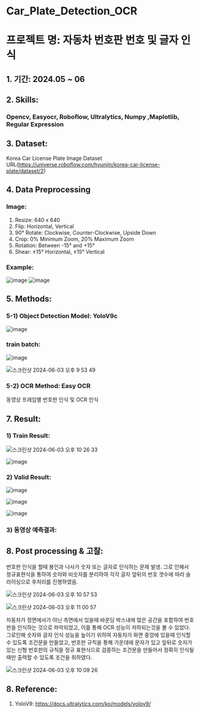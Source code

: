 # Car_Plate_Detection_OCR

# 프로젝트 명: 자동차 번호판 번호 및 글자 인식

## 1. 기간: 2024.05 ~ 06

## 2. Skills: 
### Opencv, Easyocr, Roboflow, Ultralytics, Numpy ,Maplotlib, Regular Expression

## 3. Dataset: 
Korea Car License Plate Image Dataset URL(https://universe.roboflow.com/hyunjin/korea-car-license-plate/dataset/2)

## 4. Data Preprocessing

### Image:
1) Resize: 640 x 640
2) Flip: Horizontal, Vertical
3) 90° Rotate: Clockwise, Counter-Clockwise, Upside Down
4) Crop: 0% Minimum Zoom, 20% Maximum Zoom
5) Rotation: Between -15° and +15°
6) Shear: ±15° Horizontal, ±15° Vertical

### Example:

![image](https://github.com/ssuzzang/Car_Plate_Detection_OCR/assets/97435321/3c120df8-eb11-4aba-beb9-db7e4e484f5f)
![image](https://github.com/ssuzzang/Car_Plate_Detection_OCR/assets/97435321/ace7389c-c5c0-4375-9f26-67031fcc6826)

## 5. Methods:
   ### 5-1) Object Detection Model: YoloV9c
   ![image](https://github.com/ssuzzang/Car_Plate_Detection_OCR/assets/97435321/00ba1601-3c34-42bd-92c9-d0a80e6af7d2)


   ### train batch:
   ![image](https://github.com/ssuzzang/Car_Plate_Detection_OCR/assets/97435321/4c3876ec-b35d-48d1-9712-341b9a634b9e)


   ![스크린샷 2024-06-03 오후 9 53 49](https://github.com/ssuzzang/Car_Plate_Detection_OCR/assets/97435321/62415ef7-fa7b-4bf4-abd7-0492c1ede8c8)

   ### 5-2) OCR Method: Easy OCR
   

동영상 프레임별 번호판 인식 및 OCR 인식

## 7. Result:

### 1) Train Result:

![스크린샷 2024-06-03 오후 10 26 33](https://github.com/ssuzzang/Car_Plate_Detection_OCR/assets/97435321/f9b7088b-95f3-4b5a-9e00-88a1d8c43097)

![image](https://github.com/ssuzzang/Car_Plate_Detection_OCR/assets/97435321/b3713fa0-4262-4d0f-bc40-451fd9058a0f)


### 2) Valid Result:

![image](https://github.com/ssuzzang/Car_Plate_Detection_OCR/assets/97435321/871dce99-f4d0-46c9-8e35-0ec07c6c2604)

![image](https://github.com/ssuzzang/Car_Plate_Detection_OCR/assets/97435321/d0dcbfed-dba7-442e-95b0-a5871ac9fccd)

![image](https://github.com/ssuzzang/Car_Plate_Detection_OCR/assets/97435321/03bf45e9-3523-47a8-826c-790d1cd5586c)



### 3) 동영상 예측결과: 







## 8. Post processing & 고찰:

번호판 인식을 할때 봉인과 나사가 숫자 또는 글자로 인식하는 문제 발생. 
그로 인해서 정규표현식을 통하여 숫자와 비숫자를 분리하여 각각 글자 앞뒤의 번호 갯수에 따라 슬라이싱으로 후처리를 진행하였음.

![스크린샷 2024-06-03 오후 10 57 53](https://github.com/ssuzzang/Car_Plate_Detection_OCR/assets/97435321/924d8f2d-f11a-480f-a614-93222b049c59)

![스크린샷 2024-06-03 오후 11 00 57](https://github.com/ssuzzang/Car_Plate_Detection_OCR/assets/97435321/2e5bac40-633d-421c-b5c7-4448ee7603c2)




자동차가 정면에서가 아닌 측면에서 있을때 바운딩 박스내에 많은 공간을 포함하여 번호판을 인식하는 것으로 파악되었고, 이를 통해 OCR 성능이 저하되는것을 볼 수 있었다.
그로인해 숫자와 글자 인식 성능을 높이기 위하여 자동차가 화면 중앙에 있을때 인식할 수 있도록 조건문을 만들었고, 번호판 규칙을 통해 가운데에 문자가 있고 앞뒤로 숫자가 있는 신형 번호판의 규칙을 정규 표현식으로 검증하는 조건문을 만들어서
정확히 인식될때만 출력할 수 있도록 조건을 취하였다.

![스크린샷 2024-06-03 오후 10 09 26](https://github.com/ssuzzang/Car_Plate_Detection_OCR/assets/97435321/9964c2d0-7e19-4ed5-89aa-e63b6cedb3cb)



## 8. Reference:
1. YoloV9: https://docs.ultralytics.com/ko/models/yolov9/
